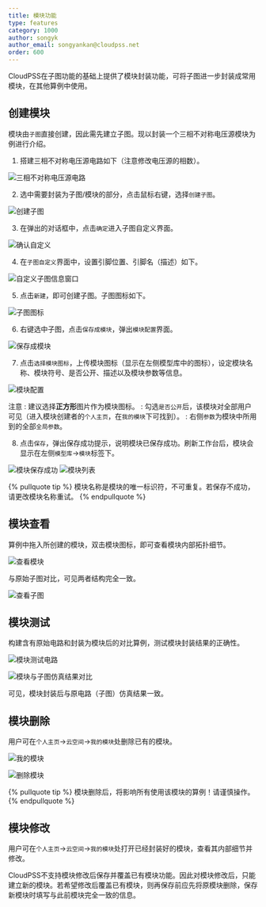 ```yaml
---
title: 模块功能
type: features
category: 1000
author: songyk
author_email: songyankan@cloudpss.net
order: 600
---
```


CloudPSS在子图功能的基础上提供了模块封装功能，可将子图进一步封装成常用模块，在其他算例中使用。

## 创建模块

模块由`子图`直接创建，因此需先建立子图。现以封装一个三相不对称电压源模块为例进行介绍。

1. 搭建三相不对称电压源电路如下（注意修改电压源的相数）。

![三相不对称电压源电路](Module/origincircuit.png "待封装的电路：三相不对称电压源电路")

2. 选中需要封装为子图/模块的部分，点击鼠标右键，选择`创建子图`。

![创建子图](Module/createsubgraph.png "右键选中，创建子图")

3. 在弹出的对话框中，点击`确定`进入子图自定义界面。

![确认自定义](Module/subgraphconfig1.png "确认，进入自定义子图信息窗口")

4. 在`子图自定义`界面中，设置引脚位置、引脚名（描述）如下。

![自定义子图信息窗口](Module/subgraphconfig2.png "自定义子图信息窗口")

5. 点击`新建`，即可创建子图。子图图标如下。

![子图图标](Module/subgraphicon.png "子图图标")

6. 右键选中子图，点击`保存成模块`，弹出`模块配置`界面。 

![保存成模块](Module/saveasmodule.png "保存成模块")

7. 点击`选择模块图标`，上传模块图标（显示在左侧模型库中的图标），设定模块名称、模块符号、是否公开、描述以及模块参数等信息。

![模块配置](Module/moduleconfig.png "模块配置")

注意
: 建议选择**正方形**图片作为模块图标。
: 勾选`是否公开`后，该模块对全部用户可见（进入模块创建者的`个人主页`，在`我的模块`下可找到）。
: 右侧`参数`为模块中所用到的全部`全局参数`。

8. 点击`保存`，弹出保存成功提示，说明模块已保存成功。刷新工作台后，模块会显示在左侧`模型库`->`模块`标签下。 

![模块保存成功](Module/savemodulesuccess.png "模块保存成功")
![模块列表](Module/ModuleList.png "模块保存成功后出现在列表中")

{% pullquote tip %}
模块名称是模块的唯一标识符，不可重复。若保存不成功，请更改模块名称重试。
{% endpullquote %}

## 模块查看

算例中拖入所创建的模块，双击模块图标，即可查看模块内部拓扑细节。

![查看模块](Module/moduleinner.png "双击查看模块内部细节")

与原始子图对比，可见两者结构完全一致。

![查看子图](Module/subgraph.png "子图内部细节")

## 模块测试

构建含有原始电路和封装为模块后的对比算例，测试模块封装结果的正确性。

![模块测试电路](Module/compare.png "模块测试电路拓扑")

![模块与子图仿真结果对比](Module/compareresult.png "模块与子图仿真结果对比")

可见，模块封装后与原电路（子图）仿真结果一致。


## 模块删除

用户可在`个人主页`->`云空间`->`我的模块`处删除已有的模块。

![我的模块](Module/moduleindex.png "我的模块文件夹")

![删除模块](Module/moduledelete.png "删除模块")

{% pullquote tip %}
模块删除后，将影响所有使用该模块的算例！请谨慎操作。
{% endpullquote %}

## 模块修改

用户可在`个人主页`->`云空间`->`我的模块`处打开已经封装好的模块，查看其内部细节并修改。

CloudPSS不支持模块修改后保存并覆盖已有模块功能。因此对模块修改后，只能建立新的模块。若希望修改后覆盖已有模块，则再保存前应先将原模块删除，保存新模块时填写与此前模块完全一致的信息。
